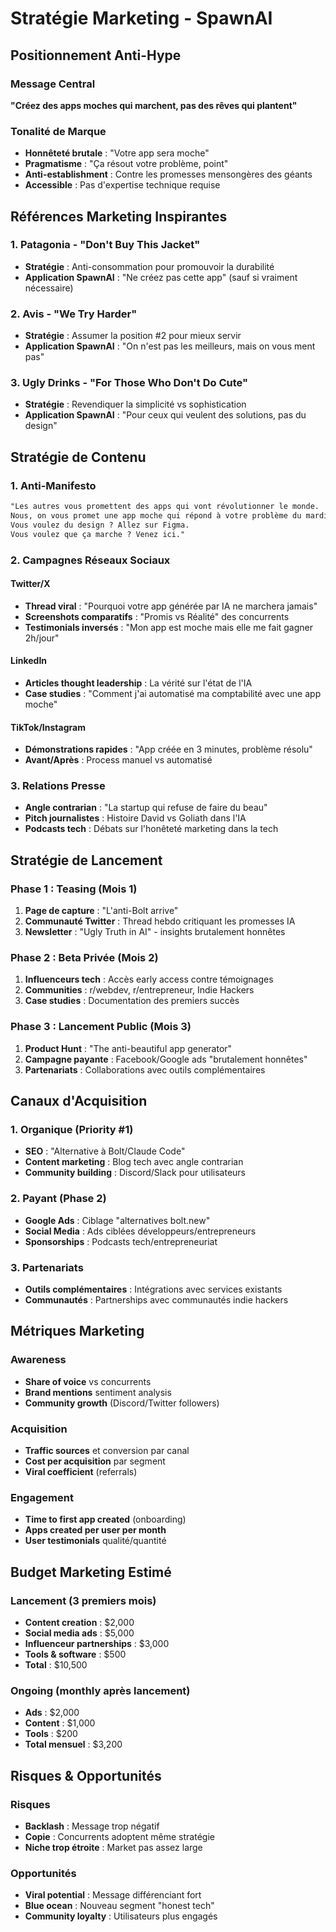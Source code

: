 # Stratégie Marketing - SpawnAI

## Positionnement Anti-Hype

### Message Central
**"Créez des apps moches qui marchent, pas des rêves qui plantent"**

### Tonalité de Marque
- **Honnêteté brutale** : "Votre app sera moche"
- **Pragmatisme** : "Ça résout votre problème, point"
- **Anti-establishment** : Contre les promesses mensongères des géants
- **Accessible** : Pas d'expertise technique requise

## Références Marketing Inspirantes

### 1. Patagonia - "Don't Buy This Jacket"
- **Stratégie** : Anti-consommation pour promouvoir la durabilité
- **Application SpawnAI** : "Ne créez pas cette app" (sauf si vraiment nécessaire)

### 2. Avis - "We Try Harder"
- **Stratégie** : Assumer la position #2 pour mieux servir
- **Application SpawnAI** : "On n'est pas les meilleurs, mais on vous ment pas"

### 3. Ugly Drinks - "For Those Who Don't Do Cute"
- **Stratégie** : Revendiquer la simplicité vs sophistication
- **Application SpawnAI** : "Pour ceux qui veulent des solutions, pas du design"

## Stratégie de Contenu

### 1. Anti-Manifesto
```markdown
"Les autres vous promettent des apps qui vont révolutionner le monde.
Nous, on vous promet une app moche qui répond à votre problème du mardi.
Vous voulez du design ? Allez sur Figma.
Vous voulez que ça marche ? Venez ici."
```

### 2. Campagnes Réseaux Sociaux

#### Twitter/X
- **Thread viral** : "Pourquoi votre app générée par IA ne marchera jamais"
- **Screenshots comparatifs** : "Promis vs Réalité" des concurrents
- **Testimonials inversés** : "Mon app est moche mais elle me fait gagner 2h/jour"

#### LinkedIn
- **Articles thought leadership** : La vérité sur l'état de l'IA
- **Case studies** : "Comment j'ai automatisé ma comptabilité avec une app moche"

#### TikTok/Instagram
- **Démonstrations rapides** : "App créée en 3 minutes, problème résolu"
- **Avant/Après** : Process manuel vs automatisé

### 3. Relations Presse
- **Angle contrarian** : "La startup qui refuse de faire du beau"
- **Pitch journalistes** : Histoire David vs Goliath dans l'IA
- **Podcasts tech** : Débats sur l'honêteté marketing dans la tech

## Stratégie de Lancement

### Phase 1 : Teasing (Mois 1)
1. **Page de capture** : "L'anti-Bolt arrive"
2. **Communauté Twitter** : Thread hebdo critiquant les promesses IA
3. **Newsletter** : "Ugly Truth in AI" - insights brutalement honnêtes

### Phase 2 : Beta Privée (Mois 2)
1. **Influenceurs tech** : Accès early access contre témoignages
2. **Communities** : r/webdev, r/entrepreneur, Indie Hackers
3. **Case studies** : Documentation des premiers succès

### Phase 3 : Lancement Public (Mois 3)
1. **Product Hunt** : "The anti-beautiful app generator"
2. **Campagne payante** : Facebook/Google ads "brutalement honnêtes"
3. **Partenariats** : Collaborations avec outils complémentaires

## Canaux d'Acquisition

### 1. Organique (Priority #1)
- **SEO** : "Alternative à Bolt/Claude Code"
- **Content marketing** : Blog tech avec angle contrarian
- **Community building** : Discord/Slack pour utilisateurs

### 2. Payant (Phase 2)
- **Google Ads** : Ciblage "alternatives bolt.new"
- **Social Media** : Ads ciblées développeurs/entrepreneurs
- **Sponsorships** : Podcasts tech/entrepreneuriat

### 3. Partenariats
- **Outils complémentaires** : Intégrations avec services existants
- **Communautés** : Partnerships avec communautés indie hackers

## Métriques Marketing

### Awareness
- **Share of voice** vs concurrents
- **Brand mentions** sentiment analysis
- **Community growth** (Discord/Twitter followers)

### Acquisition
- **Traffic sources** et conversion par canal
- **Cost per acquisition** par segment
- **Viral coefficient** (referrals)

### Engagement
- **Time to first app created** (onboarding)
- **Apps created per user per month**
- **User testimonials** qualité/quantité

## Budget Marketing Estimé

### Lancement (3 premiers mois)
- **Content creation** : $2,000
- **Social media ads** : $5,000  
- **Influenceur partnerships** : $3,000
- **Tools & software** : $500
- **Total** : $10,500

### Ongoing (monthly après lancement)
- **Ads** : $2,000
- **Content** : $1,000
- **Tools** : $200
- **Total mensuel** : $3,200

## Risques & Opportunités

### Risques
- **Backlash** : Message trop négatif
- **Copie** : Concurrents adoptent même stratégie
- **Niche trop étroite** : Market pas assez large

### Opportunités
- **Viral potential** : Message différenciant fort
- **Blue ocean** : Nouveau segment "honest tech"
- **Community loyalty** : Utilisateurs plus engagés
